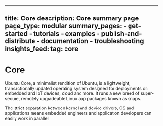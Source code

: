 ----
title: Core
description: Core summary page
page_type: modular
summary_pages:
    - get-started
    - tutorials
    - examples
    - publish-and-distribute
    - documentation
    - troubleshooting
insights_feed:
    tag: core
----

# Core

Ubuntu Core, a minimalist rendition of Ubuntu, is a lightweight, transactionally updated operating system designed for deployments on embedded and IoT devices, cloud and more. It runs a new breed of super-secure, remotely upgradeable Linux app packages known as snaps.

The strict separation between kernel and device drivers, OS and applications means embedded engineers and application developers can easily work in parallel.
